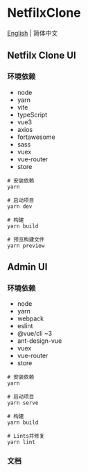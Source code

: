 # NetfilxClone

[English](./README.md) | 简体中文

## Netfilx Clone UI

### 环境依赖

- node
- yarn
- vite
- typeScript
- vue3
- axios
- fortawesome
- sass
- vuex
- vue-router
- store

``` shell
# 安装依赖
yarn

# 启动项目
yarn dev 

# 构建
yarn build

# 预览构建文件
yarn preview 
```

## Admin UI

### 环境依赖

- node
- yarn
- webpack
- eslint
- @vue/cli ~3
- ant-design-vue
- vuex
- vue-router
- store

``` shell
# 安装依赖
yarn

# 启动项目
yarn serve

# 构建
yarn build

# Lints并修复
yarn lint
```

### 文档
